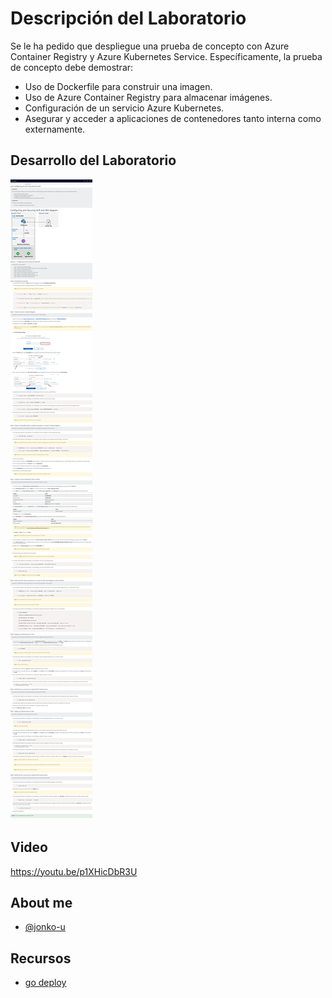 # Descripción del Laboratorio
Se le ha pedido que despliegue una prueba de concepto con Azure Container Registry y Azure Kubernetes Service. Específicamente, la prueba de concepto debe demostrar:

- Uso de Dockerfile para construir una imagen.
- Uso de Azure Container Registry para almacenar imágenes.
- Configuración de un servicio Azure Kubernetes.
- Asegurar y acceder a aplicaciones de contenedores tanto interna como externamente.

## Desarrollo del Laboratorio
![Logo](/AZ-500%20Microsoft%20Azure%20Security%20Technologies/Lab%2004%20-%20Configuring%20and%20Securing%20ACR%20and%20AKS/screenshots/Lab04.png)

## Video
https://youtu.be/p1XHicDbR3U

## About me
- [@jonko-u](https://github.com/jonko-u)

## Recursos
- [go deploy](https://lms.godeploy.it/)


